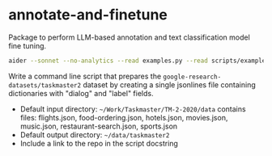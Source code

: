 # annotate-and-finetune
Package to perform LLM-based annotation and text classification model fine tuning.

```bash
aider --sonnet --no-analytics --read examples.py --read scripts/example_data.json scripts/prepare_taskmaster2_dataset.py
```

Write a command line script that prepares the `google-research-datasets/taskmaster2` dataset by creating a single jsonlines file containing dictionaries with "dialog" and "label" fields.

- Default input directory: `~/Work/Taskmaster/TM-2-2020/data` contains files: flights.json, food-ordering.json, hotels.json, movies.json, music.json, restaurant-search.json, sports.json
- Default output directory: `~/data/taskmaster2`
- Include a link to the repo in the script docstring
